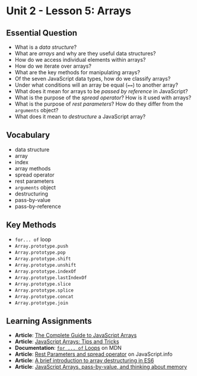 # Unit 2 - Lesson 5: Arrays

## Essential Question
* What is a _data structure_?
* What are _arrays_ and why are they useful data structures?
* How do we access individual elements within arrays?
* How do we iterate over arrays?
* What are the key methods for manipulating arrays?
* Of the seven JavaScript data types, how do we classify arrays?
* Under what conditions will an array be equal (`==`) to another array?
* What does it mean for arrays to be _passed by reference_ in JavaScript?
* What is the purpose of the _spread operator_? How is it used with arrays?
* What is the purpose of _rest parameters_? How do they differ from the `arguments` object?
* What does it mean to _destructure_ a JavaScript array?

## Vocabulary
* data structure
* array
* index
* array methods
* spread operator
* rest parameters
* `arguments` object
* destructuring
* pass-by-value
* pass-by-reference

## Key Methods 
* `for... of` loop
* `Array.prototype.push`
* `Array.prototype.pop`
* `Array.prototype.shift`
* `Array.prototype.unshift`
* `Array.prototype.indexOf`
* `Array.prototype.lastIndexOf`
* `Array.prototype.slice`
* `Array.prototype.splice`
* `Array.prototype.concat`
* `Array.prototype.join`

## Learning Assignments
* **Article**: [The Complete Guide to JavaScript Arrays](https://dev.to/codetheweb/the-complete-guide-to-javascript-arrays-5dhc)
* **Article**: [JavaScript Arrays: Tips and Tricks](https://www.codingame.com/playgrounds/6181/javascript-arrays---tips-tricks-and-examples)
* **Documentation**: [`for ... of` Loops](https://developer.mozilla.org/en-US/docs/Web/JavaScript/Reference/Statements/for...of) on MDN
* **Article**: [Rest Parameters and spread operator](https://javascript.info/rest-parameters-spread-operator) on JavaScript.info
* **Article**: [A brief introduction to array destructuring in ES6](https://www.freecodecamp.org/news/array-destructuring-in-es6-30e398f21d10/)
* **Article**: [JavaScript Arrays, pass-by-value, and thinking about memory](https://medium.com/@TK_CodeBear/javascript-arrays-pass-by-value-and-thinking-about-memory-fffb7b0bf43)

